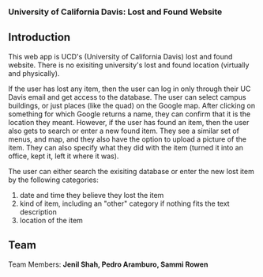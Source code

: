 ### University of California Davis: Lost and Found Website 
## Introduction
This web app is UCD's (University of California Davis) lost and found website. There is no exisiting university's lost and found location (virtually and physically). 

If the user has lost any item, then the user can log in only through their UC Davis email and get access to the database. The user can select campus buildings, or just places (like the quad) on the Google map.  After clicking on something for which Google returns a name, they can confirm that it is the location they meant. However, if the user has found an item, then the user also gets to search or enter a new found item.  They see a similar set of menus, and map, and they also have the option to upload  a picture of the item.  They can also specify what they did with the item (turned it into an office, kept it, left it where it was). 

The user can either search the exisiting database or enter the new lost item by the following categories:
1. date and time they believe they lost the item
2. kind of item, including an "other" category if nothing fits the text description 
3. location of the item

## Team
Team Members:  **Jenil Shah, Pedro Aramburo, Sammi Rowen**


